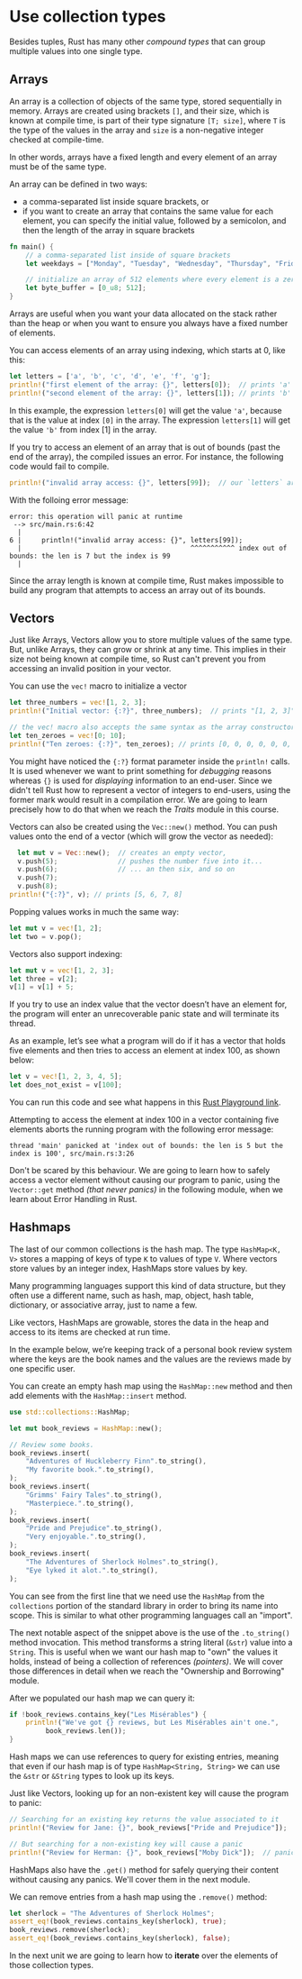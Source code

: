 # Use collection types

Besides tuples, Rust has many other *compound types* that can group multiple values into one single type.

## Arrays

An array is a collection of objects of the same type, stored sequentially in memory. Arrays are
created using brackets `[]`, and their size, which is known at compile time, is part of their type
signature `[T; size]`, where `T` is the type of the values in the array and `size` is a non-negative
integer checked at compile-time.

In other words, arrays have a fixed length and every element of an array must be of the same type.

An array can be defined in two ways:

-   a comma-separated list inside square brackets, or
-   if you want to create an array that contains the same value for each element, you can specify
    the initial value, followed by a semicolon, and then the length of the array in square brackets

```rust
fn main() {
    // a comma-separated list inside of square brackets
    let weekdays = ["Monday", "Tuesday", "Wednesday", "Thursday", "Friday", "Saturday", "Sunday"];

    // initialize an array of 512 elements where every element is a zero
    let byte_buffer = [0_u8; 512];
}
```

Arrays are useful when you want your data allocated on the stack rather than the heap or when you
want to ensure you always have a fixed number of elements.

You can access elements of an array using indexing, which starts at 0, like this:

```rust
let letters = ['a', 'b', 'c', 'd', 'e', 'f', 'g'];
println!("first element of the array: {}", letters[0]);  // prints 'a'
println!("second element of the array: {}", letters[1]); // prints 'b'
```

In this example, the expression `letters[0]` will get the value `'a'`, because that is the value at
index `[0]` in the array. The expression `letters[1]` will get the value `'b'` from index [1] in the
array.

If you try to access an element of an array that is out of bounds (past the end of the array), the
compiled issues an error. For instance, the following code would fail to compile.

```rust
println!("invalid array access: {}", letters[99]);  // our `letters` array have only 7 elements
```

With the folloing error message:

    error: this operation will panic at runtime
     --> src/main.rs:6:42
      |
    6 |     println!("invalid array access: {}", letters[99]);
      |                                          ^^^^^^^^^^^ index out of bounds: the len is 7 but the index is 99
      |

Since the array length is known at compile time, Rust makes impossible to build any program that
attempts to access an array out of its bounds.

## Vectors

Just like Arrays, Vectors allow you to store multiple values of the same type. But, unlike Arrays,
they can grow or shrink at any time. This implies in their size not being known at compile time, so
Rust can't prevent you from accessing an invalid position in your vector.

You can use the `vec!` macro to initialize a vector

```rust
let three_numbers = vec![1, 2, 3];
println!("Initial vector: {:?}", three_numbers);  // prints "[1, 2, 3]"

// the vec! macro also accepts the same syntax as the array constructor
let ten_zeroes = vec![0; 10];
println!("Ten zeroes: {:?}", ten_zeroes); // prints [0, 0, 0, 0, 0, 0, 0, 0, 0, 0]
```

You might have noticed the `{:?}` format parameter inside the `println!` calls. It is used whenever
we want to print something for *debugging* reasons whereas `{}` is used for *displaying* information
to an end-user. Since we didn't tell Rust how to represent a vector of integers to end-users, using
the former mark would result in a compilation error. We are going to learn precisely how to do that
when we reach the *Traits* module in this course.

Vectors can also be created using the `Vec::new()` method. You can push values onto the end of a
vector (which will grow the vector as needed):

```rust
  let mut v = Vec::new();  // creates an empty vector,
  v.push(5);               // pushes the number five into it...
  v.push(6);               // ... an then six, and so on
  v.push(7);
  v.push(8);
println!("{:?}", v); // prints [5, 6, 7, 8]
```

Popping values works in much the same way:

```rust
let mut v = vec![1, 2];
let two = v.pop();
```

Vectors also support indexing:

```rust
let mut v = vec![1, 2, 3];
let three = v[2];
v[1] = v[1] + 5;
```

If you try to use an index value that the vector doesn’t have an element for, the program will enter
an unrecoverable panic state and will terminate its thread.

As an example, let’s see what a program will do if it has a vector that holds five elements and then
tries to access an element at index 100, as shown below:

```rust
let v = vec![1, 2, 3, 4, 5];
let does_not_exist = v[100];
```

You can run this code and see what happens in this [Rust Playground link](https://play.rust-lang.org/?version=stable&mode=debug&edition=2018&gist=97a26b29e4839247c4228ec75bfe856c).

Attempting to access the element at index 100 in a vector containing five elements aborts the
running program with the following error message:

    thread 'main' panicked at 'index out of bounds: the len is 5 but the index is 100', src/main.rs:3:26

Don't be scared by this behaviour. We are going to learn how to safely access a vector element
without causing our program to panic, using the `Vector::get` method *(that never panics)* in the
following module, when we learn about Error Handling in Rust.


## Hashmaps

The last of our common collections is the hash map. The type `HashMap<K, V>` stores a mapping of
keys of type `K` to values of type `V`. Where vectors store values by an integer index, HashMaps
store values by key.

Many programming languages support this kind of data structure, but they often use a different name,
such as hash, map, object, hash table, dictionary, or associative array, just to name a few.

Like vectors, HashMaps are growable, stores the data in the heap and access to its items are checked
at run time.

In the example below, we’re keeping track of a personal book review system where the keys are the
book names and the values are the reviews made by one specific user.

You can create an empty hash map using the `HashMap::new` method and then add elements with the
`HashMap::insert` method.

```rust
use std::collections::HashMap;

let mut book_reviews = HashMap::new();

// Review some books.
book_reviews.insert(
    "Adventures of Huckleberry Finn".to_string(),
    "My favorite book.".to_string(),
);
book_reviews.insert(
    "Grimms' Fairy Tales".to_string(),
    "Masterpiece.".to_string(),
);
book_reviews.insert(
    "Pride and Prejudice".to_string(),
    "Very enjoyable.".to_string(),
);
book_reviews.insert(
    "The Adventures of Sherlock Holmes".to_string(),
    "Eye lyked it alot.".to_string(),
);

```

You can see from the first line that we need use the `HashMap` from the `collections` portion of the
standard library in order to bring its name into scope. This is similar to what other programming
languages call an "import".

The next notable aspect of the snippet above is the use of the `.to_string()` method
invocation. This method transforms a string literal (`&str`) value into a `String`. This is useful
when we want our hash map to "own" the values it holds, instead of being a collection of references
*(pointers)*. We will cover those differences in detail when we reach the "Ownership and Borrowing"
module.

After we populated our hash map we can query it:

```rust
if !book_reviews.contains_key("Les Misérables") {
    println!("We've got {} reviews, but Les Misérables ain't one.",
	     book_reviews.len());
}
```

Hash maps we can use references to query for existing entries, meaning that even if our hash map is
of type `HashMap<String, String>` we can use the `&str` or `&String` types to look up its keys.

Just like Vectors, looking up for an non-existent key will cause the program to panic:

```rust
// Searching for an existing key returns the value associated to it
println!("Review for Jane: {}", book_reviews["Pride and Prejudice"]);

// But searching for a non-existing key will cause a panic
println!("Review for Herman: {}", book_reviews["Moby Dick"]);  // panics!
```

HashMaps also have the `.get()` method for safely querying their content without causing any
panics. We'll cover them in the next module.

We can remove entries from a hash map using the `.remove()` method:

```rust
let sherlock = "The Adventures of Sherlock Holmes";
assert_eq!(book_reviews.contains_key(sherlock), true);
book_reviews.remove(sherlock);
assert_eq!(book_reviews.contains_key(sherlock), false);
```

In the next unit we are going to learn how to **iterate** over the elements of those collection
types.
